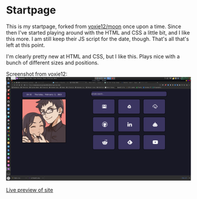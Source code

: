 # Startpage

This is my startpage, forked from [voxie12/moon](https://github.com/voxie12/moon) once upon a time. Since then I've started playing around with the HTML and CSS a little bit, and I like this more. I am still keep their JS script for the date, though. That's all that's left at this point.

I'm clearly pretty new at HTML and CSS, but I like this. Plays nice with a bunch of different sizes and positions.

Screenshot from voxie12:
![image](./screenshot.png)

[Live preview of site](https://futurehaskins.github.io)
